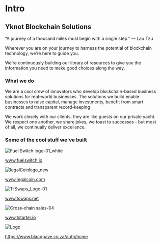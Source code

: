 # Intro

## Yknot Blockchain Solutions

“A journey of a thousand miles must begin with a single step.” ― Lao Tzu

Wherever you are on your journey to harness the potential of blockchain technology, we’re here to guide you.

We’re continuously building our library of resources to give you the information you need to make good choices along the way.

### What we do

We are a cool crew of innovators who develop blockchain-based business solutions for real-world businesses. The solutions we build enable businesses to raise capital, manage investments, benefit from smart contracts and transparent record-keeping

We work closely with our clients. they are like guests on our private yacht. We respect one another, we share jokes, we toast to successes - but most of all, we continually deliver excellence.

### Some of the cool stuff we've built
![Fuel Switch logo-01_white](https://user-images.githubusercontent.com/108277716/206450086-cdfd3765-78f9-484b-99f9-c87ab7a8f259.png)


www.fuelswitch.io


![legalCoinlogo_new](https://user-images.githubusercontent.com/108277716/206450149-ae13e48b-2630-4749-89bc-bb1666e1f3a3.png)


www.legalcoin.com


![T-Swaps_Logo-01](https://user-images.githubusercontent.com/108277716/206449255-1fe0adc0-1096-4752-95f1-9a3b73eb9a9a.png)


www.tswaps.net


![Cross-chain sales-04](https://user-images.githubusercontent.com/108277716/206449900-84dc384a-545c-4370-bee1-f52cfcb6aa34.png)


www.tstarter.io


![Logo](https://user-images.githubusercontent.com/108277716/206450254-99eeab09-fa56-4ffa-87dd-7fc2d0b0599f.jpg)


https://www.blacqpaye.co.za/auth/home

